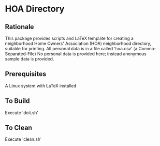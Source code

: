 HOA Directory
=============


Rationale
---------
This package provides scripts and LaTeX template for creating a
neighborhood Home Owners' Association (HOA) neighborhood directory,
suitable for printing. All personal data is in a file called 'hoa.csv'
(a Comma-Separated-File) No personal data is provided here; instead
anonymous sample data is provided.


Prerequisites
-------------
A Linux system with LaTeX installed

To Build
--------
Execute 'doit.sh'

To Clean
--------
Execute 'clean.sh'
